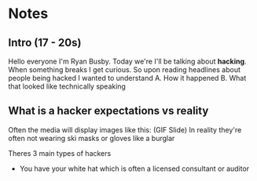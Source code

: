 # Notes

## Intro (17 - 20s)

   Hello everyone I'm Ryan Busby.
   Today we're I'll be talking about **hacking**.
   When something breaks I get curious.
   So upon reading headlines about people being hacked I wanted to understand
     A. How it happened
     B. What that looked like technically speaking


## What is a hacker expectations vs reality

   Often the media will display images like this: (GIF Slide)
   In reality they're often not wearing ski masks or gloves like a burglar

   Theres 3 main types of hackers

   - You have your white hat which is often a licensed consultant or auditor





